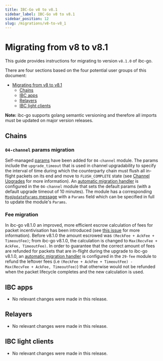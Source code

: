 ```yaml
---
title: IBC-Go v8 to v8.1
sidebar_label: IBC-Go v8 to v8.1
sidebar_position: 12
slug: /migrations/v8-to-v8_1
---
```


# Migrating from v8 to v8.1

This guide provides instructions for migrating to version `v8.1.0` of ibc-go.

There are four sections based on the four potential user groups of this document:

- [Migrating from v8 to v8.1](#migrating-from-v8-to-v81)
    - [Chains](#chains)
    - [IBC apps](#ibc-apps)
    - [Relayers](#relayers)
    - [IBC light clients](#ibc-light-clients)

**Note:** ibc-go supports golang semantic versioning and therefore all imports must be updated on major version releases.

## Chains

### `04-channel` params migration

Self-managed [params](https://github.com/cosmos/ibc-go/blob/617482212f0161342ae33d9930de6cb14e1303a6/proto/ibc/core/channel/v1/channel.proto#L183-L187) have been added for `04-channel` module. The params include the `upgrade_timeout` that is used in channel upgradability to specify the interval of time during which the counterparty chain must flush all in-flight packets on its end and move to `FLUSH_COMPLETE` state (see [Channel Upgrades](../01-ibc/06-channel-upgrades.md#) for more information). An [automatic migration handler](https://github.com/cosmos/ibc-go/blob/5a0dd7e555f4cfe2757f0f6114fb1411ecbb6ab0/modules/core/module.go#L162-L166) is configured in the `04-channel` module that sets the default params (with a default upgrade timeout of 10 minutes). The module has a corresponding [`MsgUpdateParams` message](https://github.com/cosmos/ibc-go/blob/5a0dd7e555f4cfe2757f0f6114fb1411ecbb6ab0/proto/ibc/core/channel/v1/tx.proto#L428-L441) with a `Params` field which can be specified in full to update the module's `Params`.

### Fee migration

In ibc-go v8.1.0 an improved, more efficient escrow calculation of fees for packet incentivisation has been introduced (see [this issue](https://github.com/cosmos/ibc-go/issues/5509) for more information). Before v8.1.0 the amount escrowed was `(ReckFee + AckFee + TimeoutFee)`; from ibc-go v8.1.0, the calculation is changed to `Max(RecvFee + AckFee, TimeoutFee)`. In order to guarantee that the correct amount of fees are refunded for packets that are in-flight during the upgrade to ibc-go v8.1.0, an [automatic migration handler](https://github.com/cosmos/ibc-go/blob/617482212f0161342ae33d9930de6cb14e1303a6/modules/apps/29-fee/module.go#L113C1-L115) is configured in the `29-fee` module to refund the leftover fees (i.e `(ReckFee + AckFee + TimeoutFee) - Max(RecvFee + AckFee, TimeoutFee)`) that otherwise would not be refunded when the packet lifecycle completes and the new calculation is used.

## IBC apps

- No relevant changes were made in this release.

## Relayers

- No relevant changes were made in this release.

## IBC light clients

- No relevant changes were made in this release.
